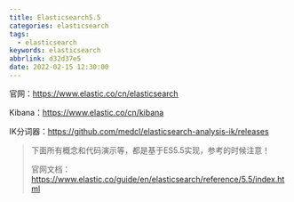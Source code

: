 ```yaml
---
title: Elasticsearch5.5
categories: elasticsearch
tags:
  - elasticsearch
keywords: elasticsearch
abbrlink: d32d37e5
date: 2022-02-15 12:30:00
---
```



官网：https://www.elastic.co/cn/elasticsearch

Kibana：https://www.elastic.co/cn/kibana

IK分词器：https://github.com/medcl/elasticsearch-analysis-ik/releases

> 下面所有概念和代码演示等，都是基于ES5.5实现，参考的时候注意！
>
> 官网文档：https://www.elastic.co/guide/en/elasticsearch/reference/5.5/index.html







